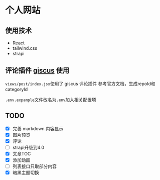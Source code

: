 # 个人网站

## 使用技术

- React
- tailwind.css
- strapi

## 评论插件 [giscus](https://giscus.app/zh-CN) 使用

`views/post/index.jsx`使用了 giscus 评论插件
参考官方文档，生成repoId和categoryId

`.env.expample`文件改名为`.env`加入相关配置项

## TODO

- [x] 完善 markdown 内容显示
- [x] 图片预览
- [x] 评论
- [ ] strapi升级到4.0
- [x] 文章TOC
- [x] 添加动画
- [ ] 列表接口只取部分内容
- [x] 暗黑主题切换
